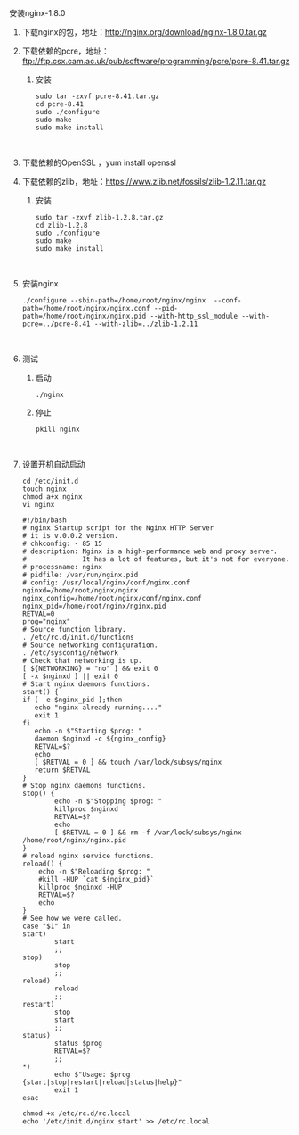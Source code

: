 安装nginx-1.8.0

1. 下载nginx的包，地址：http://nginx.org/download/nginx-1.8.0.tar.gz

2. 下载依赖的pcre，地址：ftp://ftp.csx.cam.ac.uk/pub/software/programming/pcre/pcre-8.41.tar.gz

   1. 安装

      ```shell
      sudo tar -zxvf pcre-8.41.tar.gz
      cd pcre-8.41
      sudo ./configure
      sudo make
      sudo make install
      ```

      ​

3. 下载依赖的OpenSSL ，yum install openssl

4. 下载依赖的zlib，地址：https://www.zlib.net/fossils/zlib-1.2.11.tar.gz

   1. 安装

      ```shell
      sudo tar -zxvf zlib-1.2.8.tar.gz
      cd zlib-1.2.8
      sudo ./configure
      sudo make
      sudo make install
      ```

      ​

5. 安装nginx

   ```shell
   ./configure --sbin-path=/home/root/nginx/nginx  --conf-path=/home/root/nginx/nginx.conf --pid-path=/home/root/nginx/nginx.pid --with-http_ssl_module --with-pcre=../pcre-8.41 --with-zlib=../zlib-1.2.11
   ```

   ​

6. 测试

   1. 启动

      ```shell
      ./nginx
      ```

   2. 停止

      ```shell
      pkill nginx
      ```

      ​

7. 设置开机自动启动

   ```shell
   cd /etc/init.d
   touch nginx
   chmod a+x nginx
   vi nginx
   ```

   ```properties
   #!/bin/bash
   # nginx Startup script for the Nginx HTTP Server
   # it is v.0.0.2 version.
   # chkconfig: - 85 15
   # description: Nginx is a high-performance web and proxy server.
   #              It has a lot of features, but it's not for everyone.
   # processname: nginx
   # pidfile: /var/run/nginx.pid
   # config: /usr/local/nginx/conf/nginx.conf
   nginxd=/home/root/nginx/nginx
   nginx_config=/home/root/nginx/conf/nginx.conf
   nginx_pid=/home/root/nginx/nginx.pid
   RETVAL=0
   prog="nginx"
   # Source function library.
   . /etc/rc.d/init.d/functions
   # Source networking configuration.
   . /etc/sysconfig/network
   # Check that networking is up.
   [ ${NETWORKING} = "no" ] && exit 0
   [ -x $nginxd ] || exit 0
   # Start nginx daemons functions.
   start() {
   if [ -e $nginx_pid ];then
      echo "nginx already running...."
      exit 1
   fi
      echo -n $"Starting $prog: "
      daemon $nginxd -c ${nginx_config}
      RETVAL=$?
      echo
      [ $RETVAL = 0 ] && touch /var/lock/subsys/nginx
      return $RETVAL
   }
   # Stop nginx daemons functions.
   stop() {
           echo -n $"Stopping $prog: "
           killproc $nginxd
           RETVAL=$?
           echo
           [ $RETVAL = 0 ] && rm -f /var/lock/subsys/nginx /home/root/nginx/nginx.pid
   }
   # reload nginx service functions.
   reload() {
       echo -n $"Reloading $prog: "
       #kill -HUP `cat ${nginx_pid}`
       killproc $nginxd -HUP
       RETVAL=$?
       echo
   }
   # See how we were called.
   case "$1" in
   start)
           start
           ;;
   stop)
           stop
           ;;
   reload)
           reload
           ;;
   restart)
           stop
           start
           ;;
   status)
           status $prog
           RETVAL=$?
           ;;
   *)
           echo $"Usage: $prog {start|stop|restart|reload|status|help}"
           exit 1
   esac
   ```

   ```
   chmod +x /etc/rc.d/rc.local
   echo '/etc/init.d/nginx start' >> /etc/rc.local
   ```

   ​